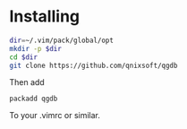 # Installing

```sh
dir=~/.vim/pack/global/opt
mkdir -p $dir
cd $dir
git clone https://github.com/qnixsoft/qgdb
```

Then add
```vim
packadd qgdb
```

To your .vimrc or similar.
